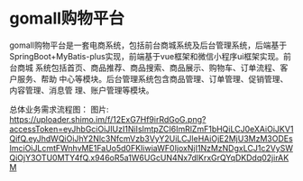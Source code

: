 # gomall购物平台

gomall购物平台是一套电商系统，包括前台商城系统及后台管理系统，后端基于
SpringBoot+MyBatis-plus实现，前端基于vue框架和微信小程序ui框架实现。前台商城
系统包括首页、商品推荐、商品搜索、商品展示、购物车、订单流程、客户服务、帮助
中心等模块。后台管理系统包含商品管理、订单管理、促销管理、内容管理、消息管
理、账户管理等模块。

总体业务需求流程图：
图片: https://uploader.shimo.im/f/12ExG7Hf9irRdGoG.png?accessToken=eyJhbGciOiJIUzI1NiIsImtpZCI6ImRlZmF1bHQiLCJ0eXAiOiJKV1QifQ.eyJhdWQiOiJhY2Nlc3NfcmVzb3VyY2UiLCJleHAiOjE2MjU3MzM3ODEsImciOiJLcmtFWnhvME1FaUo5d0FKIiwiaWF0IjoxNjI1NzMzNDgxLCJ1c2VySWQiOjY3OTU0MTY4fQ.x946oR5a1W6UGcUN4Nx7dlKrxGrQYqDKDdq02jirAKM
